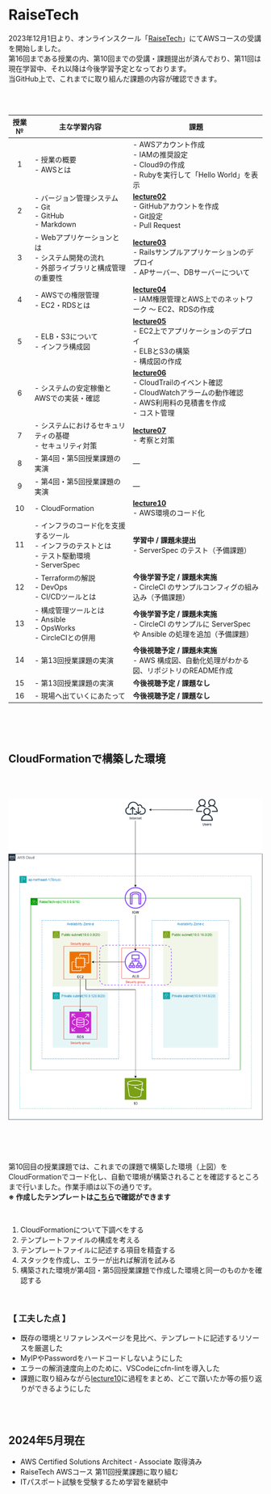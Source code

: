 # RaiseTech
2023年12月1日より、オンラインスクール「[RaiseTech](https://raise-tech.net/courses-lp/aws-full-course)」にてAWSコースの受講を開始しました。<br>
第16回まである授業の内、第10回までの受講・課題提出が済んでおり、第11回は現在学習中、それ以降は今後学習予定となっております。<br>
当GitHub上で、これまでに取り組んだ課題の内容が確認できます。

<br>
<br>

| 授業 № | 主な学習内容 | 課題 |
|:---:|---|---|
| 1 | - 授業の概要<br> - AWSとは | - AWSアカウント作成<br> - IAMの推奨設定<br> - Cloud9の作成<br> - Rubyを実行して「Hello World」を表示 |
| 2 | - バージョン管理システム<br> - Git<br> - GitHub<br> - Markdown | **[lecture02](./lecture02.md)**<br> - GitHubアカウントを作成<br> - Git設定<br> - Pull Request |
| 3 | - Webアプリケーションとは<br> - システム開発の流れ<br> - 外部ライブラリと構成管理の重要性 | **[lecture03](./lecture03.md)**<br> - Railsサンプルアプリケーションのデプロイ<br> - APサーバー、DBサーバーについて |
| 4 | - AWSでの権限管理<br> - EC2・RDSとは | **[lecture04](./lecture04.md)**<br> - IAM権限管理とAWS上でのネットワーク ～ EC2、RDSの作成 |
| 5 | - ELB・S3について<br> - インフラ構成図 | **[lecture05](./lecture05.md)**<br> - EC2上でアプリケーションのデプロイ<br> - ELBとS3の構築<br> - 構成図の作成 |
| 6 | - システムの安定稼働とAWSでの実装・確認 | **[lecture06](./lecture06.md)**<br> - CloudTrailのイベント確認<br> - CloudWatchアラームの動作確認<br> - AWS利用料の見積書を作成<br> - コスト管理|
| 7 | - システムにおけるセキュリティの基礎<br> - セキュリティ対策 | **[lecture07](./lecture07.md)**<br> - 考察と対策|
| 8 | - 第4回・第5回授業課題の実演 | ― |
| 9 | - 第4回・第5回授業課題の実演 | ― |
| 10 | - CloudFormation | **[lecture10](./lecture10.md)**<br> - AWS環境のコード化 |
| 11 | - インフラのコード化を支援するツール<br> - インフラのテストとは<br> - テスト駆動環境<br> - ServerSpec | **学習中 / 課題未提出**<br>- ServerSpec のテスト（予備課題） |
| 12 | - Terraformの解説<br> - DevOps<br> - CI/CDツールとは | **今後学習予定 / 課題未実施**<br>- CircleCI のサンプルコンフィグの組み込み（予備課題） |
| 13 | - 構成管理ツールとは<br> - Ansible<br> - OpsWorks<br> - CircleCIとの併用 | **今後学習予定 / 課題未実施**<br>- CircleCI のサンプルに ServerSpec や Ansible の処理を追加（予備課題） |
| 14 | - 第13回授業課題の実演 | **今後視聴予定 / 課題未実施**<br> - AWS 構成図、自動化処理がわかる図、リポジトリのREADME作成 |
| 15 | - 第13回授業課題の実演 | **今後視聴予定 / 課題なし** |
| 16 | - 現場へ出ていくにあたって | **今後視聴予定 / 課題なし** |

<br>
<br>
<br>

## CloudFormationで構築した環境

<br>
<br>

![Alt text](images-README/aws-readme.png)

<br>
<br>
<br>

第10回目の授業課題では、これまでの課題で構築した環境（上図）をCloudFormationでコード化し、自動で環境が構築されることを確認するところまで行いました。作業手順は以下の通りです。<br>
**※ 作成したテンプレートは[こちら](./lecture10.md)で確認ができます**

<br>

1. CloudFormationについて下調べをする
2. テンプレートファイルの構成を考える
3. テンプレートファイルに記述する項目を精査する
4. スタックを作成し、エラーが出れば解消を試みる
5. 構築された環境が第4回・第5回授業課題で作成した環境と同一のものかを確認する

<br>

### 【 工夫した点 】
- 既存の環境とリファレンスページを見比べ、テンプレートに記述するリソースを厳選した
- MyIPやPasswordをハードコードしないようにした
- エラーの解消速度向上のために、VSCodeにcfn-lintを導入した
- 課題に取り組みながら[lecture10](./lecture10.md)に過程をまとめ、どこで躓いたか等の振り返りができるようにした

<br>
<br>

## 2024年5月現在
- AWS Certified Solutions Architect - Associate 取得済み
- RaiseTech AWSコース 第11回授業課題に取り組む
- ITパスポート試験を受験するため学習を継続中